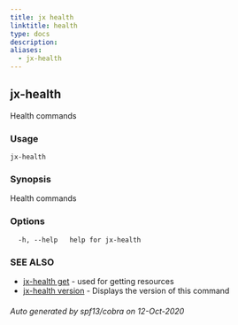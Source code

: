 ```yaml
---
title: jx health
linktitle: health
type: docs
description: 
aliases:
  - jx-health
---
```


## jx-health

Health commands

### Usage

```
jx-health
```

### Synopsis

Health commands

### Options

```
  -h, --help   help for jx-health
```

### SEE ALSO

* [jx-health get](jx-health_get)	 - used for getting resources
* [jx-health version](jx-health_version)	 - Displays the version of this command

###### Auto generated by spf13/cobra on 12-Oct-2020
